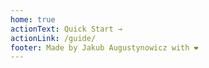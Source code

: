 ```yaml
---
home: true
actionText: Quick Start →
actionLink: /guide/
footer: Made by Jakub Augustynowicz with ❤️
---
```


